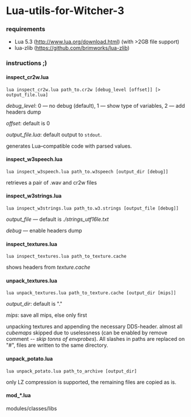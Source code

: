 # Lua-utils-for-Witcher-3

### requirements
* Lua 5.3 (http://www.lua.org/download.html) (with >2GB file support)
* lua-zlib (https://github.com/brimworks/lua-zlib)

### instructions ;)

#### inspect_cr2w.lua
````
lua inspect_cr2w.lua path_to.cr2w [debug_level [offset]] [> output_file.lua]
````
*debug_level*: 0 — no debug (default), 1 — show type of variables, 2 — add headers dump

*offset*: default is 0

*output_file.lua*: default output to ````stdout````.

generates Lua–compatible code with parsed values.

#### inspect_w3speech.lua
````
lua inspect_w3speech.lua path_to.w3speech [output_dir [debug]]
````
retrieves a pair of .wav and cr2w files

#### inspect_w3strings.lua
````
lua inspect_w3strings.lua path_to.w3.strings [output_file [debug]]
````
*output_file* — default is *./strings_utf16le.txt*

*debug* — enable headers dump

#### inspect_textures.lua
````
lua inspect_textures.lua path_to_texture.cache
````
shows headers from *texture.cache*

#### unpack_textures.lua
````
lua unpack_textures.lua path_to_texture.cache [output_dir [mips]]
````
*output_dir*: default is "."

*mips*: save all mips, else only first

unpacking textures and appending the necessary DDS-header. almost all *cubemaps* skipped due to uselessness (can be enabled by remove comment *-- skip tonns of envprobes*). All slashes in paths are replaced on "#", files are written to the same directory.

#### unpack_potato.lua
````
lua unpack_potato.lua path_to_archive [output_dir]
````
only LZ compression is supported, the remaining files are copied as is.

#### mod_*.lua
modules/classes/libs
